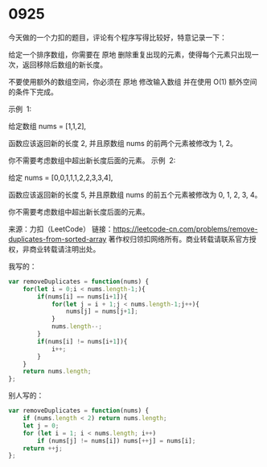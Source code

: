 # 0925

今天做的一个力扣的题目，评论有个程序写得比较好，特意记录一下：

给定一个排序数组，你需要在 原地 删除重复出现的元素，使得每个元素只出现一次，返回移除后数组的新长度。

不要使用额外的数组空间，你必须在 原地 修改输入数组 并在使用 O(1) 额外空间的条件下完成。

示例  1:

给定数组 nums = [1,1,2],

函数应该返回新的长度 2, 并且原数组 nums 的前两个元素被修改为 1, 2。

你不需要考虑数组中超出新长度后面的元素。
示例  2:

给定 nums = [0,0,1,1,1,2,2,3,3,4],

函数应该返回新的长度 5, 并且原数组 nums 的前五个元素被修改为 0, 1, 2, 3, 4。

你不需要考虑数组中超出新长度后面的元素。

来源：力扣（LeetCode）
链接：https://leetcode-cn.com/problems/remove-duplicates-from-sorted-array
著作权归领扣网络所有。商业转载请联系官方授权，非商业转载请注明出处。

我写的：

```JavaScript
var removeDuplicates = function(nums) {
    for(let i = 0;i < nums.length-1;){
        if(nums[i] == nums[i+1]){
            for(let j = i + 1;j < nums.length-1;j++){
                nums[j] = nums[j+1];
            }
            nums.length--;
        }
        if(nums[i] != nums[i+1]){
            i++;
        }
    }
    return nums.length;
};
```

别人写的：

```JavaScript
var removeDuplicates = function(nums) {
    if (nums.length < 2) return nums.length;
	let j = 0;
	for (let i = 1; i < nums.length; i++)
        if (nums[j] != nums[i]) nums[++j] = nums[i];
    return ++j;
};
```
